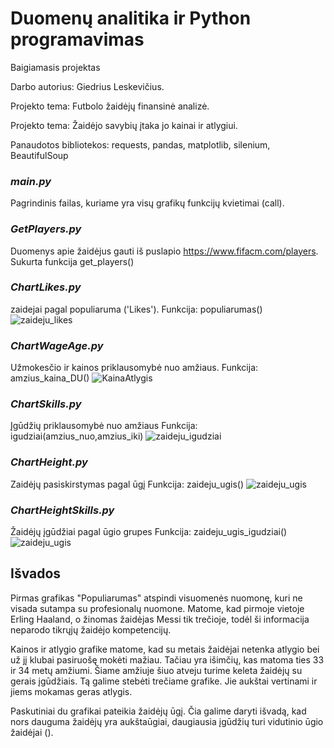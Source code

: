 # Duomenų analitika ir Python programavimas
Baigiamasis projektas 

Darbo autorius: Giedrius Leskevičius.

Projekto tema: Futbolo žaidėjų finansinė analizė.

Projekto tema: Žaidėjo savybių įtaka jo kainai ir atlygiui.

Panaudotos bibliotekos: requests, pandas, matplotlib, silenium, BeautifulSoup

### _main.py_

Pagrindinis failas, kuriame yra visų grafikų funkcijų kvietimai (call).


### _GetPlayers.py_

Duomenys apie žaidėjus gauti iš puslapio https://www.fifacm.com/players.
Sukurta funkcija get_players()


### _ChartLikes.py_

zaidejai pagal populiaruma ('Likes').
Funkcija: populiarumas()
![zaideju_likes](https://github.com/litpost/PythonStudies/assets/19422665/41dc6b27-12c2-4423-8010-85faa2515ca8)


### _ChartWageAge.py_

Užmokesčio ir kainos priklausomybė nuo amžiaus.
Funkcija: amzius_kaina_DU()
![KainaAtlygis](https://github.com/litpost/PythonStudies/assets/19422665/effa035d-ba0b-4801-b79c-db7ebe57533a)


### _ChartSkills.py_

Įgūdžių priklausomybė nuo amžiaus
Funkcija: igudziai(amzius_nuo,amzius_iki)
![zaideju_igudziai](https://github.com/litpost/PythonStudies/assets/19422665/67434e4a-c836-4f10-bddd-cd6af7cd532d)



### _ChartHeight.py_

Zaidėjų pasiskirstymas pagal ūgį
Funkcija: zaideju_ugis()
![zaideju_ugis](https://github.com/litpost/PythonStudies/assets/19422665/52fff719-b38d-4a27-8dde-2f58eab41e41)



### _ChartHeightSkills.py_

Žaidėjų įgūdžiai pagal ūgio grupes
Funkcija: zaideju_ugis_igudziai()
![zaideju_ugis](https://github.com/litpost/PythonStudies/assets/19422665/52fff719-b38d-4a27-8dde-2f58eab41e41)

## Išvados
Pirmas grafikas "Populiarumas" atspindi visuomenės nuomonę, kuri ne visada sutampa su profesionalų nuomone. Matome, kad pirmoje vietoje Erling Haaland, o žinomas žaidėjas Messi tik trečioje, todėl ši informacija neparodo tikrųjų žaidėjo kompetencijų.

Kainos ir atlygio grafike matome, kad su metais žaidėjai netenka atlygio bei už jį klubai pasiruošę mokėti mažiau. Tačiau yra išimčių, kas matoma ties 33 ir 34 metų amžiumi. Šiame amžiuje šiuo atveju turime keleta žaidėjų su gerais įgūdžiais. Tą galime stebėti trečiame grafike. Jie aukštai vertinami ir jiems mokamas geras atlygis.

Paskutiniai du grafikai pateikia žaidėjų ūgį. Čia galime daryti išvadą, kad nors dauguma žaidėjų yra aukštaūgiai, daugiausia įgūdžių turi vidutinio ūgio žaidėjai ().



